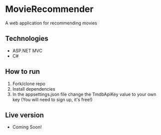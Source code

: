 # MovieRecommender
A web application for recommending movies

## Technologies
- ASP.NET MVC
- C#

## How to run
1. Fork/clone repo
2. Install dependencies
3. In the appsettings.json file change the TmdbApiKey value to your own key (You will need to sign up, it's free!)

## Live version
- Coming Soon!
